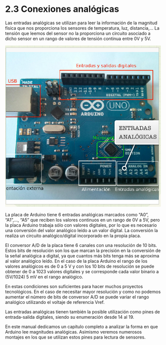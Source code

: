 # 2.3 Conexiones analógicas

Las entradas analógicas se utilizan para leer la información de la magnitud física que nos proporciona los sensores de temperatura, luz, distancia,... La tensión que leemos del sensor no la proporciona un circuito asociado a dicho sensor en un rango de valores de tensión continua entre 0V y 5V.

![](../.gitbook/assets/captura_de_pantalla_2015-05-19_a_las_12.10.54.png)

La placa de Arduino tiene 6 entradas analógicas marcados como “A0”, “A1”,..., “A5” que reciben los valores continuos en un rango de 0V a 5V, pero la placa Arduino trabaja sólo con valores digitales, por lo que es necesario una conversión del valor analógico leído a un valor digital. La conversión la realiza un circuito analógico/digital incorporado en la propia placa.

El conversor A/D de la placa tiene 6 canales con una resolución de 10 bits. Estos bits de resolución son los que marcan la precisión en la conversión de la señal analógica a digital, ya que cuantos más bits tenga más se aproxima al valor analógico leído. En el caso de la placa Arduino el rango de los valores analógicos es de 0 a 5 V y con los 10 bits de resolución se puede obtener de 0 a 1023 valores digitales y se corresponde cada valor binario a \(5V/1024\) 5 mV en el rango analógico.

En estas condiciones son suficientes para hacer muchos proyectos tecnológicos. En el caso de necesitar mayor resolución y como no podemos aumentar el número de bits de conversor A/D se puede variar el rango analógico utilizando el voltaje de referencia Vref.

Las entradas analógicas tienen también la posible utilización como pines de entrada-salida digitales, siendo su enumeración desde 14 al 19.

En este manual dedicamos un capítulo completo a analizar la forma en que Arduino lee magnitudes analógicas. Asimismo veremos numerosos montajes en los que se utilizan estos pines para lectura de sensores.


